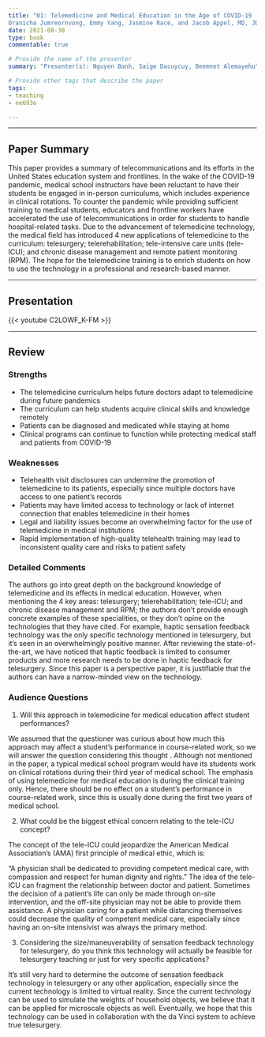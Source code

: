 ```yaml
---
title: "01: Telemedicine and Medical Education in the Age of COVID-19
Oranicha Jumreornvong, Emmy Yang, Jasmine Race, and Jacob Appel, MD, JD, MPD"
date: 2021-08-30
type: book
commentable: true

# Provide the name of the presenter
summary: "Presenter(s): Nguyen Banh, Saige Dacuycuy, Beemnet Alemayehu"

# Provide other tags that describe the paper
tags:
- teaching
- ee693e

---
```


***
## Paper Summary
This paper provides a summary of telecommunications and its efforts in the United States education system and frontlines. In the wake of the COVID-19 pandemic, medical school instructors have been reluctant to have their students be engaged in in-person curriculums, which includes experience in clinical rotations. To counter the pandemic while providing sufficient training to medical students, educators and frontline workers have accelerated the use of telecommunications in order for students to handle hospital-related tasks. Due to the advancement of telemedicine technology, the medical field has introduced 4 new applications of telemedicine to the curriculum: telesurgery; telerehabilitation; tele-intensive care units (tele-ICU); and chronic disease management and remote patient monitoring (RPM). The hope for the telemedicine training is to enrich students on how to use the technology in a professional and research-based manner.
***

## Presentation
{{< youtube C2LOWF_K-FM >}}

***

## Review
### Strengths
- The telemedicine curriculum helps future doctors adapt to telemedicine during future pandemics
- The curriculum can help students acquire clinical skills and knowledge remotely
- Patients can be diagnosed and medicated while staying at home
- Clinical programs can continue to function while protecting medical staff and patients from COVID-19


### Weaknesses
- Telehealth visit disclosures can undermine the promotion of telemedicine to its patients, especially since multiple doctors have access to one patient’s records
- Patients may have limited access to technology or lack of internet connection that enables telemedicine in their homes
- Legal and liability issues become an overwhelming factor for the use of telemedicine in medical institutions
- Rapid implementation of high-quality telehealth training may lead to inconsistent quality care and risks to patient safety


### Detailed Comments
The authors go into great depth on the background knowledge of telemedicine and its effects in medical education. However, when mentioning the 4 key areas: telesurgery; telerehabilitation; tele-ICU; and chronic disease management and RPM; the authors don’t provide enough concrete examples of these specialities, or they don’t opine on the technologies that they have cited. For example, haptic sensation feedback technology was the only specific technology mentioned in telesurgery, but it’s seen in an overwhelmingly positive manner. After reviewing the state-of-the-art, we have noticed that haptic feedback is limited to consumer products and more research needs to be done in haptic feedback for telesurgery. Since this paper is a perspective paper, it is justifiable that the authors can have a narrow-minded view on the technology.


### Audience Questions
1. Will this approach in telemedicine for medical education affect student performances?

We assumed that the questioner was curious about how much this approach may affect a student’s performance in course-related work, so we will answer the question considering this thought . Although not mentioned in the paper, a typical medical school program would have its students work on clinical rotations during their third year of medical school. The emphasis of using telemedicine for medical education is during the clinical training only. Hence, there should be no effect on a student’s performance in course-related work, since this is usually done during the first two years of medical school. 

2. What could be the biggest ethical concern relating to the tele-ICU concept?

The concept of the tele-ICU could jeopardize the American Medical Association’s (AMA) first principle of medical ethic, which is:

“A physician shall be dedicated to providing competent medical care, with compassion and respect for human dignity and rights.”
The idea of the tele-ICU can fragment the relationship between doctor and patient. Sometimes the decision of a patient’s life can only be made through on-site intervention, and the off-site physician may not be able to provide them assistance. A physician caring for a patient while distancing themselves could decrease the quality of competent medical care, especially since having an on-site intensivist was always the primary method.

3. Considering the size/maneuverability of sensation feedback technology for telesurgery, do you think this technology will actually be feasible for telesurgery teaching or just for very specific applications?

It’s still very hard to determine the outcome of sensation feedback technology in telesurgery or any other application, especially since the current technology is limited to virtual reality. Since the current technology can be used to simulate the weights of household objects, we believe that it can be applied for microscale objects as well. Eventually, we hope that this technology can be used in collaboration with the da Vinci system to achieve true telesurgery. 
